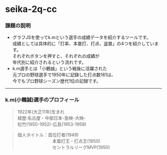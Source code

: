 # seika-2q-cc

### 課題の説明
- グラフJSを使ってk.mという選手の成績データを紹介するツールです。  
成績としては具体的に「打率、本塁打、打点、盗塁」の4つを紹介しています。  
それぞれボタンを押すと、それぞれの成績が  
年代別に紹介されるという流れです。  
- k.m選手とは「小鶴誠」という戦後に活躍された  
元プロの野球選手で1950年に記録した打点数161は、  
今でもプロ野球シーズン歴代1位の記録です。
--- 
### k.m(小鶴誠)選手のプロフィール
 > 1922年(大正11年)生まれ  
 > 経歴:名古屋・中部日本-急映-大映-  
 松竹(1950-1952)-広島(1953-1958)

 > 個人タイトル：首位打者(1949)  
 　　　　　　　　本塁打王・打点王(1950)  
 　　　　　　　　セントラルリーグMVP(1950)